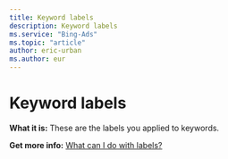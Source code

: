 ```yaml
---
title: Keyword labels
description: Keyword labels
ms.service: "Bing-Ads"
ms.topic: "article"
author: eric-urban
ms.author: eur
---
```


# Keyword labels

**What it is:**    These are the labels you applied to keywords.

**Get more info:**     [What can I do with labels?](../hlp_BA_CONC_Labels.md)


